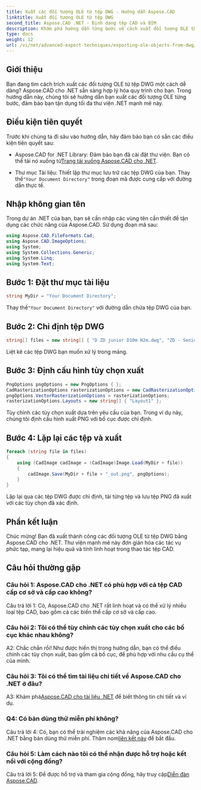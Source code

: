 ```yaml
---
title: Xuất các đối tượng OLE từ tệp DWG - Hướng dẫn Aspose.CAD
linktitle: Xuất đối tượng OLE từ tệp DWG
second_title: Aspose.CAD .NET - Định dạng tệp CAD và BIM
description: Khám phá hướng dẫn từng bước về cách xuất đối tượng OLE từ tệp DWG bằng Aspose.CAD cho .NET. Nâng cao kỹ năng thao tác tệp CAD của bạn một cách dễ dàng.
type: docs
weight: 12
url: /vi/net/advanced-export-techniques/exporting-ole-objects-from-dwg/
---
```

## Giới thiệu

Bạn đang tìm cách trích xuất các đối tượng OLE từ tệp DWG một cách dễ dàng? Aspose.CAD cho .NET sẵn sàng hợp lý hóa quy trình cho bạn. Trong hướng dẫn này, chúng tôi sẽ hướng dẫn bạn xuất các đối tượng OLE từng bước, đảm bảo bạn tận dụng tối đa thư viện .NET mạnh mẽ này. 

## Điều kiện tiên quyết

Trước khi chúng ta đi sâu vào hướng dẫn, hãy đảm bảo bạn có sẵn các điều kiện tiên quyết sau:

-  Aspose.CAD for .NET Library: Đảm bảo bạn đã cài đặt thư viện. Bạn có thể tải nó xuống từ[Trang tải xuống Aspose.CAD cho .NET](https://releases.aspose.com/cad/net/).

-  Thư mục Tài liệu: Thiết lập thư mục lưu trữ các tệp DWG của bạn. Thay thế`"Your Document Directory"` trong đoạn mã được cung cấp với đường dẫn thực tế.

## Nhập không gian tên

Trong dự án .NET của bạn, bạn sẽ cần nhập các vùng tên cần thiết để tận dụng các chức năng của Aspose.CAD. Sử dụng đoạn mã sau:

```csharp
using Aspose.CAD.FileFormats.Cad;
using Aspose.CAD.ImageOptions;
using System;
using System.Collections.Generic;
using System.Linq;
using System.Text;
```

## Bước 1: Đặt thư mục tài liệu

```csharp
string MyDir = "Your Document Directory";
```

 Thay thế`"Your Document Directory"` với đường dẫn chứa tệp DWG của bạn.

## Bước 2: Chỉ định tệp DWG

```csharp
string[] files = new string[] { "D ZD junior D10m H2m.dwg", "ZD - Senior D6m H2m45.dwg" };
```

Liệt kê các tệp DWG bạn muốn xử lý trong mảng.

## Bước 3: Định cấu hình tùy chọn xuất

```csharp
PngOptions pngOptions = new PngOptions { };
CadRasterizationOptions rasterizationOptions = new CadRasterizationOptions();
pngOptions.VectorRasterizationOptions = rasterizationOptions;
rasterizationOptions.Layouts = new string[] { "Layout1" };
```

Tùy chỉnh các tùy chọn xuất dựa trên yêu cầu của bạn. Trong ví dụ này, chúng tôi định cấu hình xuất PNG với bố cục được chỉ định.

## Bước 4: Lặp lại các tệp và xuất

```csharp
foreach (string file in files)
{
    using (CadImage cadImage = (CadImage)Image.Load(MyDir + file))
    {
        cadImage.Save(MyDir + file + "_out.png", pngOptions);
    }
}
```

Lặp lại qua các tệp DWG được chỉ định, tải từng tệp và lưu tệp PNG đã xuất với các tùy chọn đã xác định.

## Phần kết luận

Chúc mừng! Bạn đã xuất thành công các đối tượng OLE từ tệp DWG bằng Aspose.CAD cho .NET. Thư viện mạnh mẽ này đơn giản hóa các tác vụ phức tạp, mang lại hiệu quả và tính linh hoạt trong thao tác tệp CAD.

## Câu hỏi thường gặp

### Câu hỏi 1: Aspose.CAD cho .NET có phù hợp với cả tệp CAD cấp cơ sở và cấp cao không?

Câu trả lời 1: Có, Aspose.CAD cho .NET rất linh hoạt và có thể xử lý nhiều loại tệp CAD, bao gồm cả các biến thể cấp cơ sở và cấp cao.

### Câu hỏi 2: Tôi có thể tùy chỉnh các tùy chọn xuất cho các bố cục khác nhau không?

A2: Chắc chắn rồi! Như được hiển thị trong hướng dẫn, bạn có thể điều chỉnh các tùy chọn xuất, bao gồm cả bố cục, để phù hợp với nhu cầu cụ thể của mình.

### Câu hỏi 3: Tôi có thể tìm tài liệu chi tiết về Aspose.CAD cho .NET ở đâu?

 A3: Khám phá[Aspose.CAD cho tài liệu .NET](https://reference.aspose.com/cad/net/) để biết thông tin chi tiết và ví dụ.

### Q4: Có bản dùng thử miễn phí không?

 Câu trả lời 4: Có, bạn có thể trải nghiệm các khả năng của Aspose.CAD cho .NET bằng bản dùng thử miễn phí. Thăm nom[liên kết này](https://releases.aspose.com/) để bắt đầu.

### Câu hỏi 5: Làm cách nào tôi có thể nhận được hỗ trợ hoặc kết nối với cộng đồng?

 Câu trả lời 5: Để được hỗ trợ và tham gia cộng đồng, hãy truy cập[Diễn đàn Aspose.CAD](https://forum.aspose.com/c/cad/19).